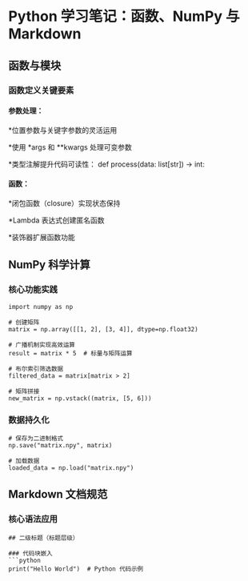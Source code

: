 # Python 学习笔记：函数、NumPy 与 Markdown
## 函数与模块
### 函数定义关键要素
#### 参数处理：

*位置参数与关键字参数的灵活运用

*使用 *args 和 **kwargs 处理可变参数

*类型注解提升代码可读性： def process(data: list[str]) -> int:

#### 函数：

*闭包函数（closure）实现状态保持

*Lambda 表达式创建匿名函数

*装饰器扩展函数功能
## NumPy 科学计算
### 核心功能实践
```
import numpy as np

# 创建矩阵
matrix = np.array([[1, 2], [3, 4]], dtype=np.float32)

# 广播机制实现高效运算
result = matrix * 5  # 标量与矩阵运算

# 布尔索引筛选数据
filtered_data = matrix[matrix > 2]

# 矩阵拼接
new_matrix = np.vstack((matrix, [5, 6]))
```
### 数据持久化
```
# 保存为二进制格式
np.save("matrix.npy", matrix)

# 加载数据
loaded_data = np.load("matrix.npy")
```
## Markdown 文档规范
### 核心语法应用
```
## 二级标题（标题层级）

### 代码块嵌入
```python
print("Hello World")  # Python 代码示例
```
